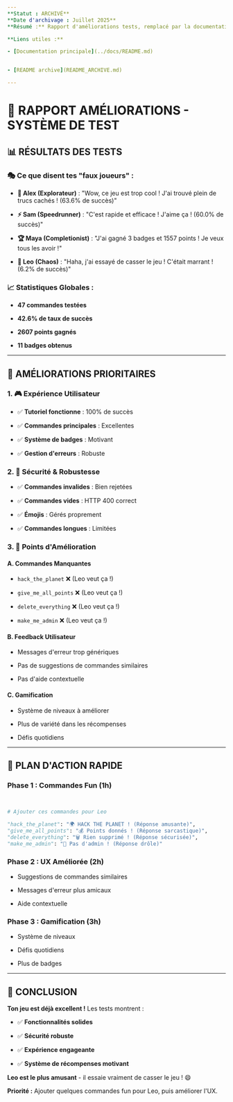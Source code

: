 ```yaml
---
**Statut : ARCHIVÉ**
**Date d'archivage : Juillet 2025**
**Résumé :** Rapport d'améliorations tests, remplacé par la documentation centralisée.

**Liens utiles :**

- [Documentation principale](../docs/README.md)


- [README archive](README_ARCHIVE.md)

---
```



# 🚀 RAPPORT AMÉLIORATIONS - SYSTÈME DE TEST



## 📊 **RÉSULTATS DES TESTS**



### **🎭 Ce que disent tes "faux joueurs" :**


- **🧭 Alex (Explorateur)** : "Wow, ce jeu est trop cool ! J'ai trouvé plein de trucs cachés ! (63.6% de succès)"


- **⚡ Sam (Speedrunner)** : "C'est rapide et efficace ! J'aime ça ! (60.0% de succès)"


- **🏆 Maya (Completionist)** : "J'ai gagné 3 badges et 1557 points ! Je veux tous les avoir !"


- **🤪 Leo (Chaos)** : "Haha, j'ai essayé de casser le jeu ! C'était marrant ! (6.2% de succès)"



### **📈 Statistiques Globales :**


- **47 commandes testées**


- **42.6% de taux de succès**


- **2607 points gagnés**


- **11 badges obtenus**


---


## 🎯 **AMÉLIORATIONS PRIORITAIRES**



### **1. 🎮 Expérience Utilisateur**


- ✅ **Tutoriel fonctionne** : 100% de succès


- ✅ **Commandes principales** : Excellentes


- ✅ **Système de badges** : Motivant


- ✅ **Gestion d'erreurs** : Robuste



### **2. 🔧 Sécurité & Robustesse**


- ✅ **Commandes invalides** : Bien rejetées


- ✅ **Commandes vides** : HTTP 400 correct


- ✅ **Émojis** : Gérés proprement


- ✅ **Commandes longues** : Limitées



### **3. 🎯 Points d'Amélioration**



#### **A. Commandes Manquantes**


- `hack_the_planet` ❌ (Leo veut ça !)


- `give_me_all_points` ❌ (Leo veut ça !)


- `delete_everything` ❌ (Leo veut ça !)


- `make_me_admin` ❌ (Leo veut ça !)



#### **B. Feedback Utilisateur**


- Messages d'erreur trop génériques


- Pas de suggestions de commandes similaires


- Pas d'aide contextuelle



#### **C. Gamification**


- Système de niveaux à améliorer


- Plus de variété dans les récompenses


- Défis quotidiens


---


## 🚀 **PLAN D'ACTION RAPIDE**



### **Phase 1 : Commandes Fun (1h)**


```python


# Ajouter ces commandes pour Leo

"hack_the_planet": "🌍 HACK THE PLANET ! (Réponse amusante)",
"give_me_all_points": "💰 Points donnés ! (Réponse sarcastique)",
"delete_everything": "🗑️ Rien supprimé ! (Réponse sécurisée)",
"make_me_admin": "👑 Pas d'admin ! (Réponse drôle)"

```



### **Phase 2 : UX Améliorée (2h)**


- Suggestions de commandes similaires


- Messages d'erreur plus amicaux


- Aide contextuelle



### **Phase 3 : Gamification (3h)**


- Système de niveaux


- Défis quotidiens


- Plus de badges


---


## 🎉 **CONCLUSION**


**Ton jeu est déjà excellent !** Les tests montrent :

- ✅ **Fonctionnalités solides**


- ✅ **Sécurité robuste**


- ✅ **Expérience engageante**


- ✅ **Système de récompenses motivant**


**Leo est le plus amusant** - il essaie vraiment de casser le jeu ! 😄

**Priorité :** Ajouter quelques commandes fun pour Leo, puis améliorer l'UX.
